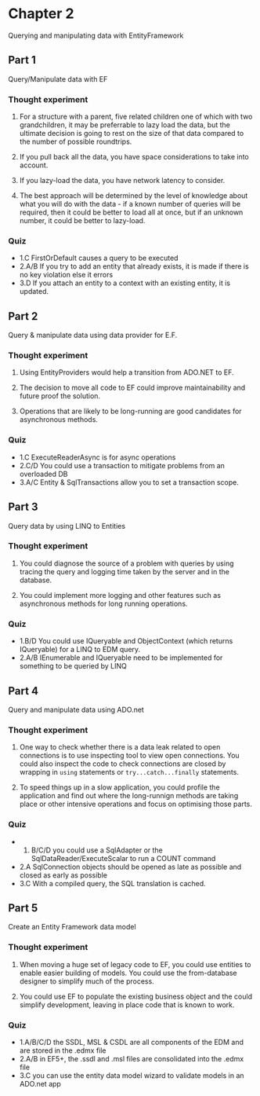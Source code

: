 ﻿# Chapter 2

Querying and manipulating data with EntityFramework

## Part 1

Query/Manipulate data with EF

### Thought experiment

1. For a structure with a parent, five related children one of which with two grandchildren, it may be preferrable to lazy load the data, but the ultimate decision is going to rest on the size of that data compared to the number of possible roundtrips.

2. If you pull back all the data, you have space considerations to take into account.

3. If you lazy-load the data, you have network latency to consider.

4. The best approach will be determined by the level of knowledge about what you will do with the data - if a known number of queries will be required, then it could be better to load all at once, but if an unknown number, it could be better to lazy-load.

### Quiz

* 1.C FirstOrDefault causes a query to be executed
* 2.A/B If you try to add an entity that already exists, it is made if there is no key violation else it errors
* 3.D If you attach an entity to a context with an existing entity, it is updated.


## Part 2

Query & manipulate data using data provider for E.F.

### Thought experiment

1.  Using EntityProviders would help a transition from ADO.NET to EF.

2. The decision to move all code to EF could improve maintainability and future proof the solution.

3. Operations that are likely to be long-running are good candidates for asynchronous methods.

### Quiz

* 1.C ExecuteReaderAsync is for async operations
* 2.C/D You could use a transaction to mitigate problems from an overloaded DB
* 3.A/C Entity & SqlTransactions allow you to set a transaction scope.


## Part 3

Query data by using LINQ to Entities

### Thought experiment

1. You could diagnose the source of a problem with queries by using tracing the query and logging time taken by the server and in the database.

2. You could implement more logging and other features such as asynchronous methods for long running operations.

### Quiz

* 1.B/D You could use IQueryable and ObjectContext (which returns IQueryable) for a LINQ to EDM query.
* 2.A/B IEnumerable and IQueryable need to be implemented for something to be queried by LINQ


## Part 4

Query and manipulate data using ADO.net

### Thought experiment

1. One way to check whether there is a data leak related to open connections is to use inspecting tool to view open connections. You could also inspect the code to check connections are closed by wrapping in `using` statements or `try...catch...finally` statements.

2. To speed things up in a slow application, you could profile the application and find out where the long-runnign methods are taking place or other intensive operations and focus on optimising those parts.

### Quiz

* 1. B/C/D you could use a SqlAdapter or the SqlDataReader/ExecuteScalar to run a COUNT command
* 2.A SqlConnection objects should be opened as late as possible and closed as early as possible
* 3.C With a compiled query, the SQL translation is cached.


## Part 5

Create an Entity Framework data model

### Thought experiment

1. When moving a huge set of legacy code to EF, you could use entities to enable easier building of models. You could use the from-database designer to simplify much of the process.

2. You could use EF to populate the existing business object and the could simplify development, leaving in place code that is known to work.

### Quiz

* 1.A/B/C/D the SSDL, MSL & CSDL are all components of the EDM and are stored in the .edmx file
* 2.A/B in EF5+, the .ssdl and .msl files are consolidated into the .edmx file
* 3.C you can use the entity data model wizard to validate models in an ADO.net app